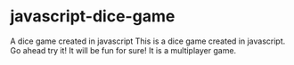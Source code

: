 # javascript-dice-game
A dice game created in javascript
This is a dice game created in javascript. Go ahead try it! It will be fun for sure! It is a multiplayer game.
